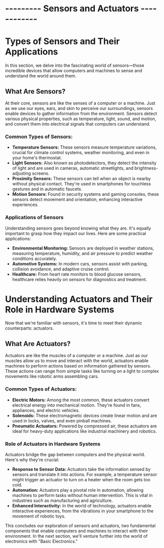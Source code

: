 # --------- Sensors and Actuators ------------


# Types of Sensors and Their Applications

In this section, we delve into the fascinating world of sensors—those incredible devices that allow computers and machines to sense and understand the world around them.

## What Are Sensors?

At their core, sensors are like the senses of a computer or a machine. Just as we use our eyes, ears, and skin to perceive our surroundings, sensors enable devices to gather information from the environment. Sensors detect various physical properties, such as temperature, light, sound, and motion, and convert them into electrical signals that computers can understand.

### Common Types of Sensors:
+ **Temperature Sensors:** These sensors measure temperature variations, crucial for climate control systems, weather monitoring, and even in your home's thermostat.
+ **Light Sensors:** Also known as photodetectors, they detect the intensity of light and are used in cameras, automatic streetlights, and brightness-adjusting screens.
+ **Proximity Sensors:** These sensors can tell when an object is nearby without physical contact. They're used in smartphones for touchless gestures and in automatic faucets.
+ **Motion Sensors:** Found in security systems and gaming consoles, these sensors detect movement and orientation, enhancing interactive experiences.

### Applications of Sensors

Understanding sensors goes beyond knowing what they are. It's equally important to grasp how they impact our lives. Here are some practical applications:
+ **Environmental Monitoring:** Sensors are deployed in weather stations, measuring temperature, humidity, and air pressure to predict weather conditions accurately.
+ **Automotive Systems:** In modern cars, sensors assist with parking, collision avoidance, and adaptive cruise control.
+ **Healthcare:** From heart rate monitors to blood glucose sensors, healthcare relies heavily on sensors for diagnostics and treatment.


# Understanding Actuators and Their Role in Hardware Systems

Now that we're familiar with sensors, it's time to meet their dynamic counterparts: actuators.

## What Are Actuators?

Actuators are like the muscles of a computer or a machine. Just as our muscles allow us to move and interact with the world, actuators enable machines to perform actions based on information gathered by sensors. These actions can range from simple tasks like turning on a light to complex movements like robotic arms assembling cars.

### Common Types of Actuators:
+ **Electric Motors:** Among the most common, these actuators convert electrical energy into mechanical motion. They're found in fans, appliances, and electric vehicles.
+ **Solenoids:** These electromagnetic devices create linear motion and are used in locks, valves, and even pinball machines.
+ **Pneumatic Actuators:** Powered by compressed air, these actuators are ideal for heavy-duty applications like industrial machinery and robotics.


### Role of Actuators in Hardware Systems
Actuators bridge the gap between computers and the physical world. Here's why they're crucial:

+ **Response to Sensor Data:** Actuators take the information sensed by sensors and translate it into actions. For example, a temperature sensor might trigger an actuator to turn on a heater when the room gets too cold.
+ **Automation:** Actuators play a pivotal role in automation, allowing machines to perform tasks without human intervention. This is vital in industries such as manufacturing and agriculture.
+ **Enhanced Interactivity:** In the world of technology, actuators enable interactive experiences, from the vibrations in your smartphone to the movement of robotic toys.
  
This concludes our exploration of sensors and actuators, two fundamental components that enable computers and machines to interact with their environment. In the next section, we'll venture further into the world of electronics with "Basic Electronics."

